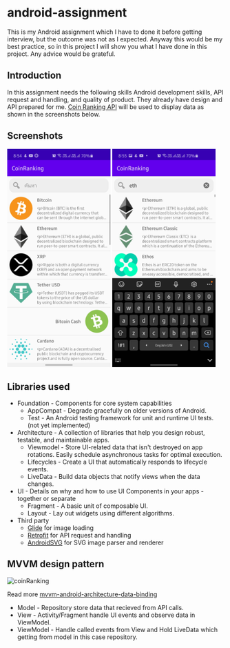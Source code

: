 # android-assignment
  This is my Android assignment which I have to done it before getting interview, but the outcome was not as I expected. Anyway this would be my best practice, so in this project I will show you what I have done in this project. Any advice would be grateful.

## Introduction
  In this assignment needs the following skills Android development skills, API request and handling, and quality of product. They already have design and API prepared for me. [Coin Ranking API](https://docs.coinranking.com/) will be used to display data as shown in the screenshots below.

## Screenshots
  <img src="https://github.com/brown-kaew/android-assignment/blob/develop/screenshots/Screenshot_20200729-205451_CoinRanking.jpg?raw=true" alt="coinRanking" width="240" /> <img src="https://github.com/brown-kaew/android-assignment/blob/develop/screenshots/Screenshot_20200729-205503_CoinRanking.jpg?raw=true" alt="coinRanking search" width="240" />
  
## Libraries used
  - Foundation - Components for core system capabilities
    - AppCompat - Degrade gracefully on older versions of Android.
    - Test - An Android testing framework for unit and runtime UI tests. (not yet implemented)
  - Architecture - A collection of libraries that help you design robust, testable, and maintainable apps.
    - Viewmodel - Store UI-related data that isn't destroyed on app rotations. Easily schedule asynchronous tasks for optimal execution.
    - Lifecycles - Create a UI that automatically responds to lifecycle events.
    - LiveData - Build data objects that notify views when the data changes.
  - UI - Details on why and how to use UI Components in your apps - together or separate
    - Fragment - A basic unit of composable UI.
    - Layout - Lay out widgets using different algorithms.
  - Third party
    - [Glide](https://github.com/bumptech/glide) for image loading
    - [Retrofit](https://square.github.io/retrofit/) for API request and handling
    - [AndroidSVG](https://bigbadaboom.github.io/androidsvg/) for SVG image parser and renderer

## MVVM design pattern
<img src="https://uploads-ssl.webflow.com/5d3a2bf76e364b62a89a075a/5d3ec41a73102c436ec70f0f_MVM_one-1.png" alt="coinRanking" width="600"/>

Read more [mvvm-android-architecture-data-binding](https://www.wearemobilefirst.com/blog/mvvm-android-architecture-data-binding)

  - Model - Repository store data that recieved from API calls.
  - View - Activity/Fragment handle UI events and observe data in ViewModel.
  - ViewModel - Handle called events from View and Hold LiveData which getting from model in this case repository.
